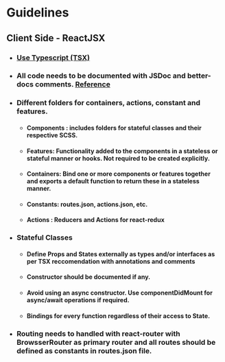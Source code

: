 # Guidelines

## Client Side - ReactJSX

-   ### [Use Typescript (TSX)](https://www.typescriptlang.org/docs/handbook/react.html)

-   ### All code needs to be documented with JSDoc and better-docs comments. [Reference](https://gist.github.com/aniketbiprojit/faae9a4113786c37025ba934d45be1ca)

-   ### Different folders for containers, actions, constant and features.

    -   #### Components : includes folders for stateful classes and their respective SCSS.
    -   #### Features: Functionality added to the components in a stateless or stateful manner or hooks. Not required to be created explicitly.
    -   #### Containers: Bind one or more components or features together and exports a default function to return these in a stateless manner.
    -   #### Constants: routes.json, actions.json, etc.
    -   #### Actions : Reducers and Actions for react-redux

-   ### Stateful Classes
    -   #### Define Props and States externally as types and/or interfaces as per TSX reccomendation with annotations and comments
    -   #### Constructor should be documented if any.
    -   #### Avoid using an async constructor. Use componentDidMount for async/await operations if required.
    -   #### Bindings for every function regardless of their access to State.

- ### Routing needs to handled with react-router with BrowsserRouter as primary router and all routes should be defined as constants in routes.json file.
